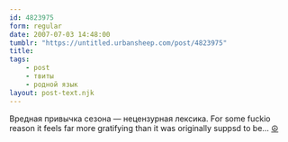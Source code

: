 ```yaml
---
id: 4823975
form: regular
date: 2007-07-03 14:48:00
tumblr: "https://untitled.urbansheep.com/post/4823975"
title:
tags:
    - post
    - твиты
    - родной язык
layout: post-text.njk
---
```


<p>Вредная привычка сезона — нецензурная лексика. For some fuckio reason it feels far more gratifying than it was originally suppsd to be&hellip; <a href="http://twitter.com/urbansheep/statuses/132167102">☮</a></p>

